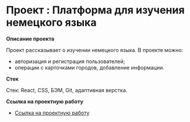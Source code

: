 # Проект : Платформа для изучения немецкого языка

**Описание проекта**

Проект рассказывает о изучении немецкого языка.
В проекте можно: 
 - авторизация и регистрация пользователей; 
 - операции с карточками городов, добавление информации.

**Стек**

Стек: React, CSS, БЭМ, Git, адаптивная верстка.


**Ссылка на проектную работу**

* [Ссылка на проектную работу](https://agent1007.github.io/german-language-platform/)


